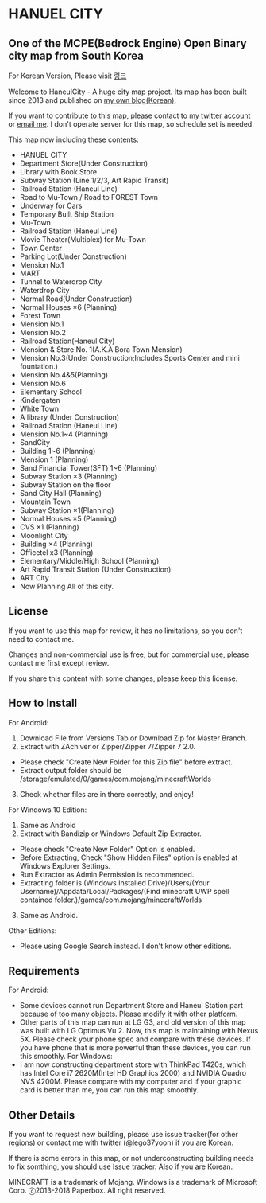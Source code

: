 # HANUEL CITY
## One of the MCPE(Bedrock Engine) Open Binary city map from South Korea

For Korean Version, Please visit [링크](http://pbdiary.pw/pages/hncity)

Welcome to HaneulCity - A huge city map project.
Its map has been built since 2013 and published on [my own blog(Korean)](http://pbdiary.pw).

If you want to contribute to this map, please contact [to my twitter account](https://twitter.com/lego37yoon) or [email me](mailto:lego37yoon@outlook.com). I don't operate server for this map, so schedule set is needed.

This map now including these contents:
 * HANUEL CITY
  * Department Store(Under Construction)
  * Library with Book Store
  * Subway Station (Line 1/2/3, Art Rapid Transit)
  * Railroad Station (Haneul Line)
  * Road to Mu-Town / Road to FOREST Town
  * Underway for Cars
  * Temporary Built Ship Station
 * Mu-Town
  * Railroad Station (Haneul Line)
  * Movie Theater(Multiplex) for Mu-Town
  * Town Center
  * Parking Lot(Under Construction)
  * Mension No.1
  * MART
  * Tunnel to Waterdrop City
 * Waterdrop City
  * Normal Road(Under Construction)
  * Normal Houses ×6 (Planning)
 * Forest Town
  * Mension No.1
  * Mension No.2
  * Railroad Station(Haneul City)
  * Mension & Store No. 1(A.K.A Bora Town Mension)
  * Mension No.3(Under Construction;Includes Sports Center and mini fountation.)
  * Mension No.4&5(Planning)
  * Mension No.6
  * Elementary School
  * Kindergaten
 * White Town
  * A library (Under Construction)
  * Railroad Station (Haneul Line)
  * Mension No.1~4 (Planning)
 * SandCity
  * Building 1~6 (Planning)
  * Mension 1 (Planning)
  * Sand Financial Tower(SFT) 1~6 (Planning)
  * Subway Station ×3 (Planning)
  * Subway Station on the floor
  * Sand City Hall (Planning)
 * Mountain Town
  * Subway Station ×1(Planning)
  * Normal Houses ×5 (Planning)
  * CVS ×1 (Planning)
 * Moonlight City
  * Building ×4 (Planning)
  * Officetel x3 (Planning)
  * Elementary/Middle/High School (Planning)
  * Art Rapid Transit Station (Under Construction)
 * ART City
  * Now Planning All of this city.

## License

If you want to use this map for review, it has no limitations, so you don't need to contact me.

Changes and non-commercial use is free, but for commercial use, please contact me first except review.

If you share this content with some changes, please keep this license.

## How to Install

For Android:
1. Download File from Versions Tab or Download Zip for Master Branch.
2. Extract with ZAchiver or Zipper/Zipper 7/Zipper 7 2.0.
  * Please check "Create New Folder for this Zip file" before extract.
  * Extract output folder should be /storage/emulated/0/games/com.mojang/minecraftWorlds
3. Check whether files are in there correctly, and enjoy!

For Windows 10 Edition:
1. Same as Android
2. Extract with Bandizip or Windows Default Zip Extractor.
  * Please check "Create New Folder" Option is enabled.
  * Before Extracting, Check "Show Hidden Files" option is enabled at Windows Explorer Settings.
  * Run Extractor as Admin Permission is recommended.
  * Extracting folder is (Windows Installed Drive)/Users/(Your Username)/Appdata/Local/Packages/(Find minecraft UWP spell contained folder.)/games/com.mojang/minecraftWorlds
3. Same as Android.

Other Editions:
 * Please using Google Search instead. I don't know other editions.

## Requirements

For Android:
 * Some devices cannot run Department Store and Haneul Station part because of too many objects. Please modify it with other platform.
 * Other parts of this map can run at LG G3, and old version of this map was built with LG Optimus Vu 2. Now, this map is maintaining with Nexus 5X. Please check your phone spec and compare with these devices. If you have phone that is more powerful than these devices, you can run this smoothly.
For Windows:
 * I am now constructing department store with ThinkPad T420s, which has Intel Core i7 2620M(Intel HD Graphics 2000) and NVIDIA Quadro NVS 4200M. Please compare with my computer and if your graphic card is better than me, you can run this map smoothly.
## Other Details

If you want to request new building, please use issue tracker(for other regions) or contact me with twitter (@lego37yoon) if you are Korean.

If there is some errors in this map, or not underconstructing building needs to fix somthing, you should use Issue tracker. Also if you are Korean.

MINECRAFT is a trademark of Mojang.
Windows is a trademark of Microsoft Corp.
ⓒ2013-2018 Paperbox. All right reserved.
